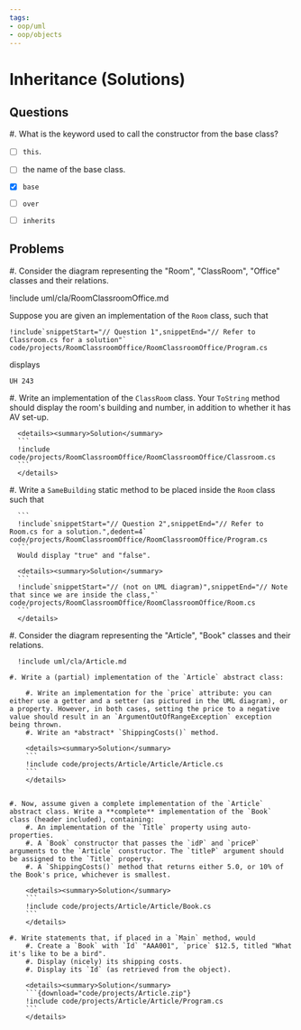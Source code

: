 ```yaml
---
tags:
- oop/uml
- oop/objects
---
```


# Inheritance (Solutions)

## Questions

#. What is the keyword used to call the constructor from the base class?

  - [ ] `this`.
  - [ ] the name of the base class.
  - [x] `base`
  - [ ] `over`
  - [ ] `inherits`


## Problems

#. Consider the diagram representing the "Room", "ClassRoom", "Office" classes and their relations.

  !include uml/cla/RoomClassroomOffice.md

  Suppose you are given an implementation of the `Room` class, such that 

  ```
  !include`snippetStart="// Question 1",snippetEnd="// Refer to Classroom.cs for a solution"` code/projects/RoomClassroomOffice/RoomClassroomOffice/Program.cs
  ```

  displays

  ```text
  UH 243
  ```

  #. Write an implementation of the `ClassRoom` class. Your `ToString` method should display the room's building and number, in addition to whether it has AV set-up.

      <details><summary>Solution</summary>
      ```
      !include code/projects/RoomClassroomOffice/RoomClassroomOffice/Classroom.cs
      ```
      </details>

  #. Write a `SameBuilding` static method to be placed inside the `Room` class such that

      ```
      !include`snippetStart="// Question 2",snippetEnd="// Refer to Room.cs for a solution.",dedent=4` code/projects/RoomClassroomOffice/RoomClassroomOffice/Program.cs
      ```
      Would display "true" and "false".
      
      <details><summary>Solution</summary>
      ```
      !include`snippetStart="// (not on UML diagram)",snippetEnd="// Note that since we are inside the class,"` code/projects/RoomClassroomOffice/RoomClassroomOffice/Room.cs
      ```
      </details>

#. Consider the diagram representing the "Article", "Book" classes and their relations.

      !include uml/cla/Article.md

    #. Write a (partial) implementation of the `Article` abstract class:

        #. Write an implementation for the `price` attribute: you can either use a getter and a setter (as pictured in the UML diagram), or a property. However, in both cases, setting the price to a negative value should result in an `ArgumentOutOfRangeException` exception being thrown.
        #. Write an *abstract* `ShippingCosts()` method.

        <details><summary>Solution</summary>
        ```
        !include code/projects/Article/Article/Article.cs
        ```
        </details>

        
    #. Now, assume given a complete implementation of the `Article` abstract class. Write a **complete** implementation of the `Book` class (header included), containing:
        #. An implementation of the `Title` property using auto-properties.
        #. A `Book` constructor that passes the `idP` and `priceP` arguments to the `Article` constructor. The `titleP` argument should be assigned to the `Title` property.
        #. A `ShippingCosts()` method that returns either 5.0, or 10% of the Book's price, whichever is smallest.
    
        <details><summary>Solution</summary>
        ```
        !include code/projects/Article/Article/Book.cs
        ```
        </details>
    
    #. Write statements that, if placed in a `Main` method, would
        #. Create a `Book` with `Id` "AAA001", `price` $12.5, titled "What it's like to be a bird".
        #. Display (nicely) its shipping costs.
        #. Display its `Id` (as retrieved from the object).

        <details><summary>Solution</summary>
        ```{download="code/projects/Article.zip"}
        !include code/projects/Article/Article/Program.cs
        ```
        </details>

